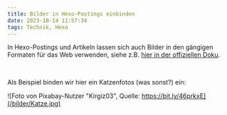 ```yaml
---
title: Bilder in Hexo-Postings einbinden
date: 2023-10-14 11:57:34
tags: Technik, Hexo
---
```


In Hexo-Postings und Artikeln lassen sich auch Bilder in den gängigen Formaten für das Web verwenden, siehe z.B. [hier in der offiziellen Doku](https://hexo.io/docs/asset-folders.html).

<br>

Als Beispiel binden wir hier ein Katzenfotos (was sonst?) ein:

![Foto von Pixabay-Nutzer "Kirgiz03", Quelle: https://bit.ly/46prkxE](/bilder/Katze.jpg)
